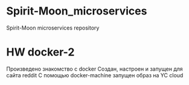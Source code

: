 # Spirit-Moon_microservices
Spirit-Moon microservices repository

# HW docker-2
Произведено знакомство с docker
Создан, настроен и запущен для сайта reddit
С помощью docker-machine запущен образ на YC cloud
